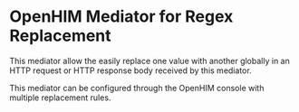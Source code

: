 OpenHIM Mediator for Regex Replacement
======================================

This mediator allow the easily replace one value with another globally in an HTTP
request or HTTP response body received by this mediator.

This mediator can be configured through the OpenHIM console with multiple
replacement rules.
